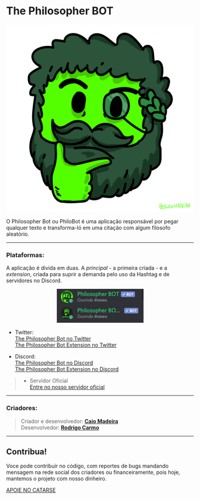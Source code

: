 # The Philosopher BOT


<p align="center">
  <img src="https://github.com/CaioMadeira/The-Philosopher-BOT/blob/master/Templates/Assets/logo_emoji_transparente.png" alt="Sublime's custom image"/>
</p>

O Philosopher Bot ou PhiloBot é uma aplicação responsável por pegar qualquer texto e transforma-ló em uma citação com algum filosofo aleatório.

---

### Plataformas:

A aplicação é divida em duas. A *principal* - a primeira criada - e a *extension*, criada para suprir
a demanda pelo uso da Hashtag e de servidores no Discord. 

<p align="center">
  <img src="https://github.com/CaioMadeira/The-Philosopher-BOT/blob/master/Templates/Assets/printone.JPG" alt="Sublime's custom image"/>
</p>

- Twitter:   
[The Philosopher Bot no Twitter](twitter.com/bot_philosopher)  
    [The Philosopher Bot Extension no Twitter](twitter.com/philo_extension)  
  

- Discord:   
[The Philosopher Bot no Discord](https://discord.com/api/oauth2/authorize?client_id=713284813582368850&permissions=0&scope=bot)  
    [The Philosopher Bot Extension no Discord](https://discord.com/api/oauth2/authorize?client_id=769859997139599380&permissions=0&scope=bot)   


>- Servidor Oficial  
> [Entre no nosso servidor oficial](https://discord.gg/hwfs8ctARP)
---
### Criadores:

> Criador e desenvolvedor: [**Caio Madeira**](https://www.linkedin.com/in/caio-madeira/)  
> Desenvolvedor: [**Rodrigo Carmo**](https://www.linkedin.com/in/rodrigo-carmo-7086a9b7/)



---

## Contribua!

Voce pode contribuir no código, com reportes de bugs mandando mensagem
na rede social dos criadores ou financeiramente, pois hoje, mantemos o projeto
com nosso dinheiro.  

[APOIE NO CATARSE](https://www.catarse.me/pt/users/1553389)  